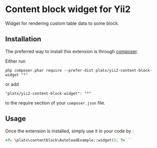 Content block widget for Yii2
=============================
Widget for rendering custom table data to some block.

Installation
------------

The preferred way to install this extension is through [composer](http://getcomposer.org/download/).

Either run

```
php composer.phar require --prefer-dist platx/yii2-content-block-widget "*"
```

or add

```
"platx/yii2-content-block-widget": "*"
```

to the require section of your `composer.json` file.


Usage
-----

Once the extension is installed, simply use it in your code by  :

```php
<?= \platx\contentblock\AutoloadExample::widget(); ?>```
